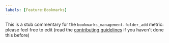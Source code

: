 ```yaml
---
labels: [Feature:Bookmarks]
---
```


This is a stub commentary for the `bookmarks_management.folder_add` metric: please feel free to edit (read the
[contributing guidelines](https://github.com/mozilla/glean-annotations/blob/main/CONTRIBUTING.md)
if you haven't done this before)
